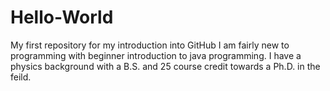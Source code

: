 # Hello-World
My first repository for my introduction into GitHub 
I am fairly new to programming with beginner introduction to java programming. I have a physics background with a B.S. and 25 course credit towards a Ph.D. in the feild. 
